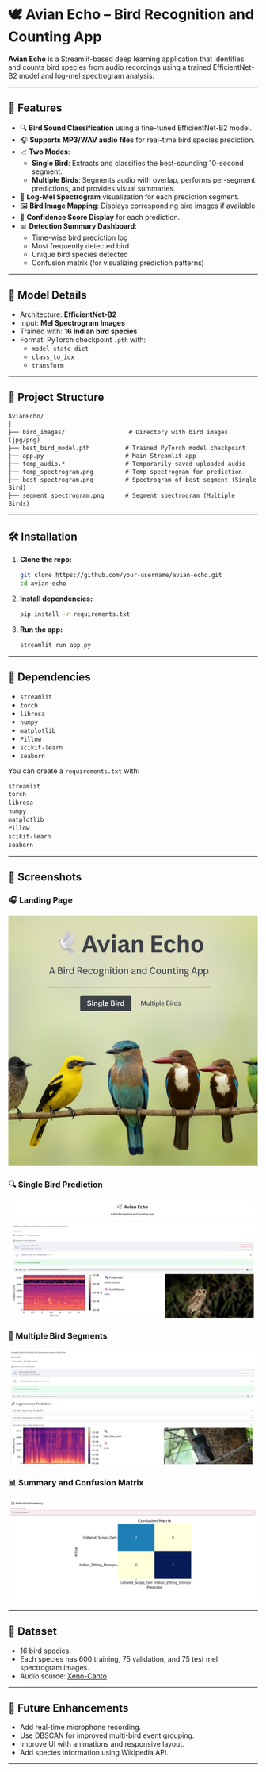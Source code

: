 
# 🕊️ Avian Echo – Bird Recognition and Counting App

**Avian Echo** is a Streamlit-based deep learning application that identifies and counts bird species from audio recordings using a trained EfficientNet-B2 model and log-mel spectrogram analysis.


---

## 🚀 Features

- 🔍 **Bird Sound Classification** using a fine-tuned EfficientNet-B2 model.
- 🎧 **Supports MP3/WAV audio files** for real-time bird species prediction.
- 📈 **Two Modes**:  
  - **Single Bird**: Extracts and classifies the best-sounding 10-second segment.  
  - **Multiple Birds**: Segments audio with overlap, performs per-segment predictions, and provides visual summaries.
- 🎼 **Log-Mel Spectrogram** visualization for each prediction segment.
- 🖼️ **Bird Image Mapping**: Displays corresponding bird images if available.
- 🧠 **Confidence Score Display** for each prediction.
- 📊 **Detection Summary Dashboard**:
  - Time-wise bird prediction log
  - Most frequently detected bird
  - Unique bird species detected
  - Confusion matrix (for visualizing prediction patterns)

---

## 🧠 Model Details

- Architecture: **EfficientNet-B2**
- Input: **Mel Spectrogram Images**
- Trained with: **16 Indian bird species**
- Format: PyTorch checkpoint `.pth` with:
  - `model_state_dict`
  - `class_to_idx`
  - `transform`

---

## 📂 Project Structure

```
AvianEcho/
│
├── bird_images/                  # Directory with bird images (jpg/png)
├── best_bird_model.pth          # Trained PyTorch model checkpoint
├── app.py                       # Main Streamlit app
├── temp_audio.*                 # Temporarily saved uploaded audio
├── temp_spectrogram.png         # Temp spectrogram for prediction
├── best_spectrogram.png         # Spectrogram of best segment (Single Bird)
├── segment_spectrogram.png      # Segment spectrogram (Multiple Birds)
```

---

## 🛠️ Installation

1. **Clone the repo:**
   ```bash
   git clone https://github.com/your-username/avian-echo.git
   cd avian-echo
   ```

2. **Install dependencies:**
   ```bash
   pip install -r requirements.txt
   ```

3. **Run the app:**
   ```bash
   streamlit run app.py
   ```

---

## 🔧 Dependencies

- `streamlit`
- `torch`
- `librosa`
- `numpy`
- `matplotlib`
- `Pillow`
- `scikit-learn`
- `seaborn`

You can create a `requirements.txt` with:

```txt
streamlit
torch
librosa
numpy
matplotlib
Pillow
scikit-learn
seaborn
```

---

## 📸 Screenshots

### 🎧 Landing Page
![Upload](Landing_page.png)

### 🔍 Single Bird Prediction
![Single](Single_bird.jpg)

### 🦜 Multiple Bird Segments
![Multi](Multiple_birds.jpg)

### 📊 Summary and Confusion Matrix
![Confusion](Confusion_Matrix.jpg)

---

## 📁 Dataset

- 16 bird species
- Each species has 600 training, 75 validation, and 75 test mel spectrogram images.
- Audio source: [Xeno-Canto](https://xeno-canto.org)

---

## 🤖 Future Enhancements

- Add real-time microphone recording.
- Use DBSCAN for improved multi-bird event grouping.
- Improve UI with animations and responsive layout.
- Add species information using Wikipedia API.

---

 



